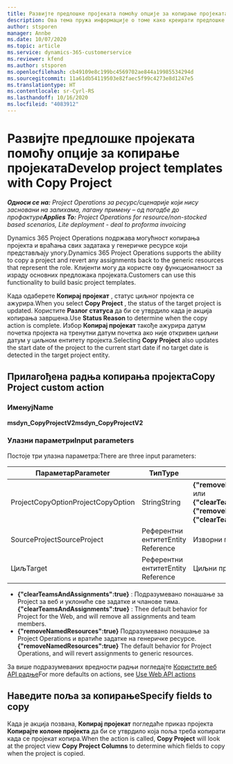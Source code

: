 ```yaml
---
title: Развијте предлошке пројеката помоћу опције за копирање пројеката
description: Ова тема пружа информације о томе како креирати предлошке пројеката помоћу прилагођене радње Копирање пројекта.
author: stsporen
manager: Annbe
ms.date: 10/07/2020
ms.topic: article
ms.service: dynamics-365-customerservice
ms.reviewer: kfend
ms.author: stsporen
ms.openlocfilehash: cb49109e8c199bc4569702ae844a19985534294d
ms.sourcegitcommit: 11a61db54119503e82faec5f99c4273e8d1247e5
ms.translationtype: HT
ms.contentlocale: sr-Cyrl-RS
ms.lasthandoff: 10/16/2020
ms.locfileid: "4083912"
---
```

# <a name="develop-project-templates-with-copy-project"></a><span data-ttu-id="b512e-103">Развијте предлошке пројеката помоћу опције за копирање пројеката</span><span class="sxs-lookup"><span data-stu-id="b512e-103">Develop project templates with Copy Project</span></span>

<span data-ttu-id="b512e-104">_**Односи се на:** Project Operations за ресурс/сценарије који нису засновани на залихама, лагану примену – од погодбе до профактуре_</span><span class="sxs-lookup"><span data-stu-id="b512e-104">_**Applies To:** Project Operations for resource/non-stocked based scenarios, Lite deployment - deal to proforma invoicing_</span></span>

<span data-ttu-id="b512e-105">Dynamics 365 Project Operations подржава могућност копирања пројекта и враћања свих задатака у генеричке ресурсе који представљају улогу.</span><span class="sxs-lookup"><span data-stu-id="b512e-105">Dynamics 365 Project Operations supports the ability to copy a project and revert any assignments back to the generic resources that represent the role.</span></span> <span data-ttu-id="b512e-106">Клијенти могу да користе ову функционалност за израду основних предложака пројеката.</span><span class="sxs-lookup"><span data-stu-id="b512e-106">Customers can use this functionality to build basic project templates.</span></span>

<span data-ttu-id="b512e-107">Када одаберете **Копирај пројекат** , статус циљног пројекта се ажурира.</span><span class="sxs-lookup"><span data-stu-id="b512e-107">When you select **Copy Project** , the status of the target project is updated.</span></span> <span data-ttu-id="b512e-108">Користите **Разлог статуса** да би се утврдило када је акција копирања завршена.</span><span class="sxs-lookup"><span data-stu-id="b512e-108">Use **Status Reason** to determine when the copy action is complete.</span></span> <span data-ttu-id="b512e-109">Избор **Копирај пројекат** такође ажурира датум почетка пројекта на тренутни датум почетка ако није откривен циљни датум у циљном ентитету пројекта.</span><span class="sxs-lookup"><span data-stu-id="b512e-109">Selecting **Copy Project** also updates the start date of the project to the current start date if no target date is detected in the target project entity.</span></span>

## <a name="copy-project-custom-action"></a><span data-ttu-id="b512e-110">Прилагођена радња копирања пројекта</span><span class="sxs-lookup"><span data-stu-id="b512e-110">Copy Project custom action</span></span> 

### <a name="name"></a><span data-ttu-id="b512e-111">Именуј</span><span class="sxs-lookup"><span data-stu-id="b512e-111">Name</span></span> 

<span data-ttu-id="b512e-112">**msdyn_CopyProjectV2**</span><span class="sxs-lookup"><span data-stu-id="b512e-112">**msdyn_CopyProjectV2**</span></span>

### <a name="input-parameters"></a><span data-ttu-id="b512e-113">Улазни параметри</span><span class="sxs-lookup"><span data-stu-id="b512e-113">Input parameters</span></span>
<span data-ttu-id="b512e-114">Постоје три улазна параметра:</span><span class="sxs-lookup"><span data-stu-id="b512e-114">There are three input parameters:</span></span>

| <span data-ttu-id="b512e-115">Параметар</span><span class="sxs-lookup"><span data-stu-id="b512e-115">Parameter</span></span>          | <span data-ttu-id="b512e-116">Тип</span><span class="sxs-lookup"><span data-stu-id="b512e-116">Type</span></span>   | <span data-ttu-id="b512e-117">Вредности</span><span class="sxs-lookup"><span data-stu-id="b512e-117">Values</span></span>                                                   | 
|--------------------|--------|----------------------------------------------------------|
| <span data-ttu-id="b512e-118">ProjectCopyOption</span><span class="sxs-lookup"><span data-stu-id="b512e-118">ProjectCopyOption</span></span>  | <span data-ttu-id="b512e-119">String</span><span class="sxs-lookup"><span data-stu-id="b512e-119">String</span></span> | <span data-ttu-id="b512e-120">**{"removeNamedResources":true}** или **{"clearTeamsAndAssignments":true}**</span><span class="sxs-lookup"><span data-stu-id="b512e-120">**{"removeNamedResources":true}** or **{"clearTeamsAndAssignments":true}**</span></span> |
| <span data-ttu-id="b512e-121">SourceProject</span><span class="sxs-lookup"><span data-stu-id="b512e-121">SourceProject</span></span>      | <span data-ttu-id="b512e-122">Референтни ентитет</span><span class="sxs-lookup"><span data-stu-id="b512e-122">Entity Reference</span></span> | <span data-ttu-id="b512e-123">Изворни пројекат</span><span class="sxs-lookup"><span data-stu-id="b512e-123">Source Project</span></span> |
| <span data-ttu-id="b512e-124">Циљ</span><span class="sxs-lookup"><span data-stu-id="b512e-124">Target</span></span>             | <span data-ttu-id="b512e-125">Референтни ентитет</span><span class="sxs-lookup"><span data-stu-id="b512e-125">Entity Reference</span></span> | <span data-ttu-id="b512e-126">Циљни пројекат</span><span class="sxs-lookup"><span data-stu-id="b512e-126">Target Project</span></span> |


- <span data-ttu-id="b512e-127">**{"clearTeamsAndAssignments":true}** : Подразумевано понашање за Project за веб и уклониће све задатке и чланове тима.</span><span class="sxs-lookup"><span data-stu-id="b512e-127">**{"clearTeamsAndAssignments":true}** : Thee default behavior for Project for the Web, and will remove all assignments and team members.</span></span>
- <span data-ttu-id="b512e-128">**{"removeNamedResources":true}** Подразумевано понашање за Project Operations и вратиће задатке на генеричке ресурсе.</span><span class="sxs-lookup"><span data-stu-id="b512e-128">**{"removeNamedResources":true}** The default behavior for Project Operations, and will revert assignments to generic resources.</span></span>

<span data-ttu-id="b512e-129">За више подразумеваних вредности радњи погледајте [Користите веб API радње](https://docs.microsoft.com/powerapps/developer/common-data-service/webapi/use-web-api-actions)</span><span class="sxs-lookup"><span data-stu-id="b512e-129">For more defaults on actions, see [Use Web API actions](https://docs.microsoft.com/powerapps/developer/common-data-service/webapi/use-web-api-actions)</span></span>

## <a name="specify-fields-to-copy"></a><span data-ttu-id="b512e-130">Наведите поља за копирање</span><span class="sxs-lookup"><span data-stu-id="b512e-130">Specify fields to copy</span></span> 
<span data-ttu-id="b512e-131">Када је акција позвана, **Копирај пројекат** погледаће приказ пројекта **Копирајте колоне пројекта** да би се утврдило која поља треба копирати када се пројекат копира.</span><span class="sxs-lookup"><span data-stu-id="b512e-131">When the action is called, **Copy Project** will look at the project view **Copy Project Columns** to determine which fields to copy when the project is copied.</span></span>
